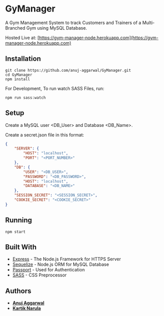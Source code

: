 # GyManager

A Gym Management System to track Customers and Trainers of a Multi-Branched Gym using MySQL Database.

Hosted Live at: [https://gym-manager-node.herokuapp.com](https://gym-manager-node.herokuapp.com)


## Installation

```
git clone https://github.com/anuj-aggarwal/GyManager.git
cd GyManager
npm install
```

For Development, To run watch SASS Files, run:
```
npm run sass:watch
```

## Setup

Create a MySQL user <DB_User> and Database <DB_Name>.

Create a secret.json file in this format:
```json
{
    "SERVER": {
        "HOST": "localhost",
        "PORT": "<PORT_NUMBER>"
    },
    "DB": {
        "USER": "<DB_USER>",
        "PASSWORD": "<DB_PASSWORD>",
        "HOST": "localhost",
        "DATABASE": "<DB_NAME>"
    },
    "SESSION_SECRET": "<SESSION_SECRET>",
    "COOKIE_SECRET": "<COOKIE_SECRET>"
}
```

## Running

```
npm start
```

## Built With

* [Express](https://expressjs.com/) - The Node.js Framework for HTTPS Server
* [Sequelize](http://docs.sequelizejs.com/) - Node.js ORM for MySQL Database
* [Passport](http://www.passportjs.org/) - Used for Authentication
* [SASS](https://www.sass-lang.com/) - CSS Preprocessor

## Authors

* [**Anuj Aggarwal**](https://github.com/anuj-aggarwal/)
* [**Kartik Narula**](https://github.com/y-2-j/)